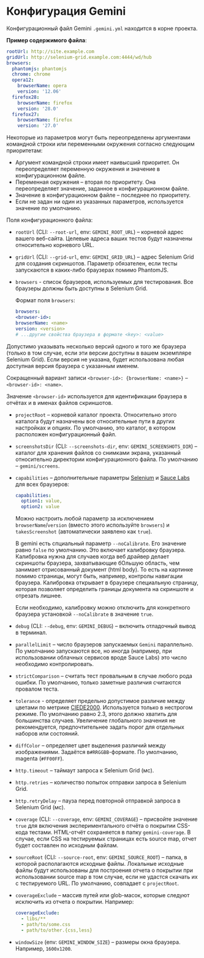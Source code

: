 # Конфигурация Gemini

Конфигурационный файл Gemini `.gemini.yml` находится в корне проекта.

**Пример содержимого файла**:

```yaml
rootUrl: http://site.example.com
gridUrl: http://selenium-grid.example.com:4444/wd/hub
browsers:
  phantomjs: phantomjs
  chrome: chrome
  opera12:
    browserName: opera
    version: '12.06'
  firefox28:
    browserName: firefox
    version: '28.0'
  firefox27:
    browserName: firefox
    version: '27.0'
```
Некоторые из параметров могут быть переопределены аргументами командной строки или переменными окружения согласно следующим приоритетам:

* Аргумент командной строки имеет наивысший приоритет. Он переопределяет переменную окружения и значение в конфигурационном файле.
* Переменная окружения – вторая по приоритету. Она переопределяет значение, заданное в конфигурационном файле.
* Значение в конфигурационном файле – последнее по приоритету.
* Если не задан ни один из указанных параметров, используется значение по умолчанию.

Поля конфигурационного файла:

* `rootUrl` (CLI: `--root-url`, env: `GEMINI_ROOT_URL`) – корневой адрес вашего веб-сайта. Целевые адреса ваших тестов будут назначены относительно корневого URL.
* `gridUrl` (CLI: `--grid-url`, env: `GEMINI_GRID_URL`) – адрес Selenium Grid для создания скриншотов. Параметр обязателен, если тесты запускаются в каких-либо браузерах помимо PhantomJS.
* `browsers` - список браузеров, используемых для тестирования. Все браузеры должны быть доступны в Selenium Grid.

    Формат поля `browsers`:

    ```yaml
    browsers:
  <browser-id>:
    browserName: <name>
    version: <version>
    # ...другие свойства браузера в формате <key>: <value>
    ```
Допустимо указывать несколько версий одного и того же браузера (только в том случае, если эти версии доступны в вашем экземпляре Selenium Grid). Если версия не указана, будет использована любая доступная версия браузера с указанным именем.

  Сокращенный вариант записи `<browser-id>: {browserName: <name>}` – `<browser-id>: <name>`.

  Значение `<browser-id>` используется для идентификации браузера в отчётах и в именах файлов скриншотов.

* `projectRoot` – корневой каталог проекта. Относительно этого каталога будут назначены все относительные
  пути в других настройках и опциях. По умолчанию, это каталог, в котором расположен конфигурационный файл.
* `screenshotsDir` (CLI: `--screenshots-dir`, env: `GEMINI_SCREENSHOTS_DIR`) – каталог для хранения файлов со снимками экрана, указанный относительно директории конфигурационного файла. По умолчанию – `gemini/screens`.
* `capabilities` – дополнительные параметры [Selenium](http://code.google.com/p/selenium/wiki/DesiredCapabilities) и [Sauce Labs](https://saucelabs.com/docs/additional-config) для всех браузеров:

  ```yaml
  capabilities:
    option1: value,
    option2: value
  ```

  Можно настроить любой параметр за исключением `browserName`/`version` (вместо этого используйте
  `browsers`) и `takesScreenshot` (автоматически заявлено как `true`).

  В gemini есть спциальный параметр `--noCalibrate`. Его значение равно `false` по умолчанию. Это включает калибровку
  браузера. Калибровка нужна для случаев когда веб драйвер делает скриншоты браузера, захватывающие бОльшую область,
  чем занимает отрисованный документ (html body). То есть на картинке помимо страницы, могут быть, например, контролы
  навигации браузера. Калибровка открывает в браузере специальную страницу, которая позволяет определить границы документа
  на скриншоте и отрезать лишнее.

  Если необходимо, калибровку можно отключить для конкретного браузера установкой `--noCalibrate` в значение `true`.

* `debug` (CLI: `--debug`, env: `GEMINI_DEBUG`) – включить отладочный вывод в терминал.
* `parallelLimit` – число браузеров запускаемых `Gemini` параллельно.
По умолчанию запускаются все, но иногда (например, при использовании облачных сервисов вроде Sauce Labs) это число необходимо контролировать.
* `strictComparison` – считать тест провальным в случае любого рода ошибки. По умолчанию, только заметные различия считаются провалом теста.
* `tolerance` - определяет предельно допустимое различие между цветами по метрике [CIEDE2000](https://ru.wikipedia.org/wiki/%D4%EE%F0%EC%F3%EB%E0_%F6%E2%E5%F2%EE%E2%EE%E3%EE_%EE%F2%EB%E8%F7%E8%FF#CIEDE2000).
  Используется только в нестрогом режиме. По умолчанию равно 2.3, этого должно хватить для большинства случаев.
  Увеличение глобального значения не рекомендуется, предпочтительнее задать порог для отдельных наборов или
  состояний.
* `diffColor` – определяет цвет выделения различий между изображениями. Задаётся в`#RRGGBB`-формате. По умолчанию, magenta (`#FF00FF`).
* `http.timeout` – таймаут запроса к Selenium Grid (мс).
* `http.retries` – количество попыток отправки запроса в Selenium Grid.
* `http.retryDelay` – пауза перед повторной отправкой запроса в Selenium Grid (мс).
* `coverage` (CLI: `--coverage`, env: `GEMINI_COVERAGE`) – присвойте значение `true` для включения экспериментального отчёта о покрытии CSS-кода
тестами. HTML-отчёт сохраняется в папку `gemini-coverage`. В случае, если CSS на тестируемых страницах есть source map, отчет будет составлен по
исходным файлам.
* `sourceRoot` (CLI: `--source-root`, env: `GEMINI_SOURCE_ROOT`) – папка, в которой располагаются исходные файлы.
Локальные исходные файлы будут использованы для построения отчета о покрытии при использовании source map в том случае,
если не удастся скачать их с тестируемого URL. По умолчанию, совпадает с `projectRoot`.
* `coverageExclude` – массив путей или glob-масок, которые следуют исключить из отчета о покрытии. Например:

  ```yaml
  coverageExclude:
    - libs/**
    - path/to/some.css
    - path/to/other.{css,less}
  ```
* `windowSize` (env: `GEMINI_WINDOW_SIZE`) – размеры окна браузера. Например, `1600x1200`.
